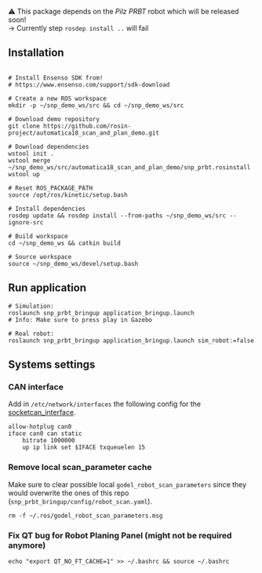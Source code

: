 :warning: This package depends on the *Pilz PRBT* robot which will be released soon! <br/>
-> Currently step `rosdep install ..` will fail

## Installation

```shell

# Install Ensenso SDK from!
# https://www.ensenso.com/support/sdk-download

# Create a new ROS workspace
mkdir -p ~/snp_demo_ws/src && cd ~/snp_demo_ws/src

# Download demo repository
git clone https://github.com/rosin-project/automatica18_scan_and_plan_demo.git

# Download dependencies
wstool init .
wstool merge ~/snp_demo_ws/src/automatica18_scan_and_plan_demo/snp_prbt.rosinstall
wstool up

# Reset ROS_PACKAGE_PATH
source /opt/ros/kinetic/setup.bash

# Install dependencies 
rosdep update && rosdep install --from-paths ~/snp_demo_ws/src --ignore-src

# Build workspace
cd ~/snp_demo_ws && catkin build 

# Source workspace
source ~/snp_demo_ws/devel/setup.bash

```


## Run application

```shell
# Simulation:
roslaunch snp_prbt_bringup application_bringup.launch
# Info: Make sure to press play in Gazebo

# Real robot:
roslaunch snp_prbt_bringup application_bringup.launch sim_robot:=false

```

## Systems settings

### CAN interface
Add in `/etc/network/interfaces` the following config for the [socketcan_interface]( http://wiki.ros.org/socketcan_interface).

```
allow-hotplug can0
iface can0 can static
    bitrate 1000000
    up ip link set $IFACE txqueuelen 15
```


### Remove local scan_parameter cache
Make sure to clear possible local `godel_robot_scan_parameters` since they would overwrite the ones of this repo (`snp_prbt_bringup/config/robot_scan.yaml`).

```shell
rm -f ~/.ros/godel_robot_scan_parameters.msg
```

### Fix QT bug for Robot Planing Panel (might not be required anymore)
```shell
echo "export QT_NO_FT_CACHE=1" >> ~/.bashrc && source ~/.bashrc
```

